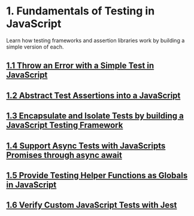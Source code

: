 # 1. Fundamentals of Testing in JavaScript
Learn how testing frameworks and assertion libraries work by building a simple version of each.
## [1.1 Throw an Error with a Simple Test in JavaScript](1.1/)
## [1.2 Abstract Test Assertions into a JavaScript](1.2/)
## [1.3 Encapsulate and Isolate Tests by building a JavaScript Testing Framework](1.3/)
## [1.4 Support Async Tests with JavaScripts Promises through async await](1.4/)
## [1.5 Provide Testing Helper Functions as Globals in JavaScript](1.5/)
## [1.6 Verify Custom JavaScript Tests with Jest](1.6/)
